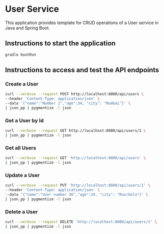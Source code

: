 # User Service

This application provides template for CRUD operations of a User service in Java
and Spring Boot.

## Instructions to start the application

```sh
gradle bootRun
```

## Instructions to access and test the API endpoints

### Create a User

```sh
curl --verbose --request POST http://localhost:8080/api/users \
--header 'Content-Type: application/json' \
--data '{"name":"Number 1","age":34, "city": "Mumbai"}' \
| json_pp | pygmentize -l json
```

### Get a User by Id

```sh
curl --verbose --request GET http://localhost:8080/api/users/1 \
| json_pp | pygmentize -l json
```

### Get all Users

```sh
curl --verbose --request GET 'http://localhost:8080/api/users' \
| json_pp | pygmentize -l json
```

### Update a User

```sh
curl --verbose --request PUT 'http://localhost:8080/api/users/1' \
--header 'Content-Type: application/json' \
--data '{"name":"User number 36","age":24, "city": "Rourkela"}' \
| json_pp | pygmentize -l json
```

### Delete a User

```sh
curl --verbose --request DELETE 'http://localhost:8080/api/users/1' \
| json_pp | pygmentize -l json
```
